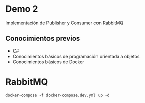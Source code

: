 # Demo 2

Implementación de Publisher y Consumer con RabbitMQ

## **Conocimientos previos**  
* C#
* Conocimientos básicos de programación orientada a objetos
* Conocimientos básicos de Docker

# RabbitMQ
```
docker-compose -f docker-compose.dev.yml up -d
```